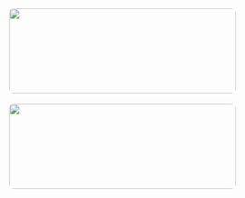 <p align="center">
  <a href="https://leetcode.com/zkryaev">
    <img src="https://leetcard.jacoblin.cool/zkryaev?theme=dark&font=Roboto" width="400" height="150" style="border: 2px solid white; border-radius: 10px;" />
  </a>
</p>
<p align="center">
  <a href="https://github.com/anuraghazra/github-readme-stats">
    <img src="https://github-readme-stats.vercel.app/api/top-langs/?username=zkryaev&theme=dark" width="400" height="150" style="border: 2px solid white; border-radius: 10px;" />
  </a>
</p>
